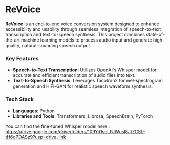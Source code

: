 # ReVoice  

**ReVoice** is an end-to-end voice conversion system designed to enhance accessibility and usability through seamless integration of speech-to-text transcription and text-to-speech synthesis. This project combines state-of-the-art machine learning models to process audio input and generate high-quality, natural-sounding speech output.  

### Key Features  
- **Speech-to-Text Transcription**: Utilizes OpenAI's Whisper model for accurate and efficient transcription of audio files into text.  
- **Text-to-Speech Synthesis**: Leverages Tacotron2 for mel-spectrogram generation and HiFi-GAN for realistic speech waveform synthesis.  

### Tech Stack  
- **Languages**: Python  
- **Libraries and Tools**: Transformers, Librosa, SpeechBrain, PyTorch  

You can find the fine-tuned Whisper model here : https://drive.google.com/drive/folders/109Yd1seLPJWusl8JtZCSL-tH6oPDASz9?usp=drive_link
